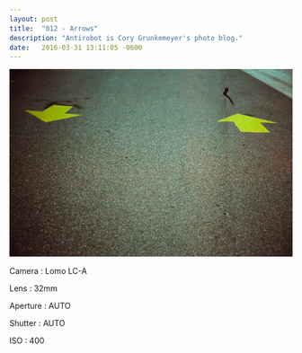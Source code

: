 ```yaml
---
layout: post
title:  "012 - Arrows"
description: "Antirobot is Cory Grunkemeyer's photo blog."
date:   2016-03-31 13:11:05 -0600
---
```


![012 - Arrows](/photos/012.jpg)

Camera
: Lomo LC-A

Lens
: 32mm

Aperture
: AUTO

Shutter
: AUTO

ISO
: 400

